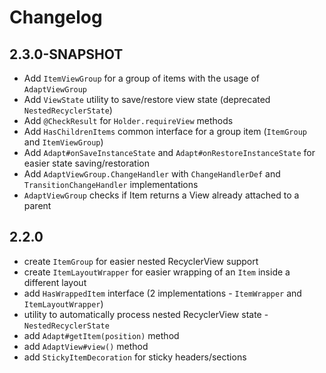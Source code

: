 # Changelog

## 2.3.0-SNAPSHOT
* Add `ItemViewGroup` for a group of items with the usage of `AdaptViewGroup`
* Add `ViewState` utility to save/restore view state (deprecated `NestedRecyclerState`)
* Add `@CheckResult` for `Holder.requireView` methods
* Add `HasChildrenItems` common interface for a group item (`ItemGroup` and `ItemViewGroup`)
* Add `Adapt#onSaveInstanceState` and `Adapt#onRestoreInstanceState` for easier state saving/restoration
* Add `AdaptViewGroup.ChangeHandler` with `ChangeHandlerDef` and `TransitionChangeHandler` implementations
* `AdaptViewGroup` checks if Item returns a View already attached to a parent

## 2.2.0
* create `ItemGroup` for easier nested RecyclerView support
* create `ItemLayoutWrapper` for easier wrapping of an `Item` inside a different layout
* add `HasWrappedItem` interface (2 implementations - `ItemWrapper` and `ItemLayoutWrapper`)
* utility to automatically process nested RecyclerView state - `NestedRecyclerState`
* add `Adapt#getItem(position)` method
* add `AdaptView#view()` method
* add `StickyItemDecoration` for sticky headers/sections